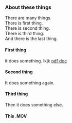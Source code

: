 
### About these things


There are many things.  
There is first thing.  
There is second thing.  
There is third thing.  
And there is the last thing.

 
  
 
#### First thing

it does something.
lkjk
[pdf doc](https://github.com/bodichHub/testrun/doc_cloud.pdf)

  
#### Second thing

It does something again.




#### Third thing

Then it does something else. 



#### This .MOV
